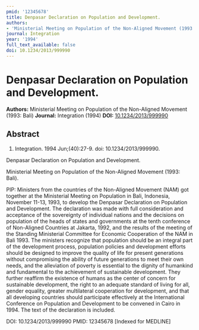 ```yaml
---
pmid: '12345678'
title: Denpasar Declaration on Population and Development.
authors:
- 'Ministerial Meeting on Population of the Non-Aligned Movement (1993: Bali)'
journal: Integration
year: '1994'
full_text_available: false
doi: 10.1234/2013/999990
---
```


# Denpasar Declaration on Population and Development.
**Authors:** Ministerial Meeting on Population of the Non-Aligned Movement (1993: Bali)
**Journal:** Integration (1994)
**DOI:** [10.1234/2013/999990](https://doi.org/10.1234/2013/999990)

## Abstract

1. Integration. 1994 Jun;(40):27-9. doi: 10.1234/2013/999990.

Denpasar Declaration on Population and Development.

Ministerial Meeting on Population of the Non-Aligned Movement (1993: Bali).

PIP: Ministers from the countries of the Non-Aligned Movement (NAM) got together 
at the Ministerial Meeting on Population in Bali, Indonesia, November 11-13, 
1993, to develop the Denpasar Declaration on Population and Development. The 
declaration was made with full consideration and acceptance of the sovereignty 
of individual nations and the decisions on population of the heads of states and 
governments at the tenth conference of Non-Aligned Countries at Jakarta, 1992, 
and the results of the meeting of the Standing Ministerial Committee for 
Economic Cooperation of the NAM in Bali 1993. The ministers recognize that 
population should be an integral part of the development process, population 
policies and development efforts should be designed to improve the quality of 
life for present generations without compromising the ability of future 
generations to meet their own needs, and the alleviation of poverty is essential 
to the dignity of humankind and fundamental to the achievement of sustainable 
development. They further reaffirm the existence of humans as the center of 
concern for sustainable development, the right to an adequate standard of living 
for all, gender equality, greater multilateral cooperation for development, and 
that all developing countries should participate effectively at the 
International Conference on Population and Development to be convened in Cairo 
in 1994. The text of the declaration is included.

DOI: 10.1234/2013/999990
PMID: 12345678 [Indexed for MEDLINE]
